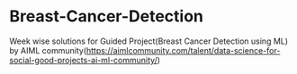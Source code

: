 # Breast-Cancer-Detection
Week wise solutions for Guided Project(Breast Cancer Detection using ML) by AIML community(https://aimlcommunity.com/talent/data-science-for-social-good-projects-ai-ml-community/)

